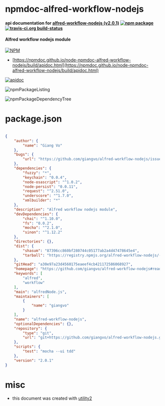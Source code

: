 # npmdoc-alfred-workflow-nodejs

#### api documentation for  [alfred-workflow-nodejs (v2.0.1)](https://github.com/giangvo/alfred-workflow-nodejs#readme)  [![npm package](https://img.shields.io/npm/v/npmdoc-alfred-workflow-nodejs.svg?style=flat-square)](https://www.npmjs.org/package/npmdoc-alfred-workflow-nodejs) [![travis-ci.org build-status](https://api.travis-ci.org/npmdoc/node-npmdoc-alfred-workflow-nodejs.svg)](https://travis-ci.org/npmdoc/node-npmdoc-alfred-workflow-nodejs)

#### Alfred workflow nodejs module

[![NPM](https://nodei.co/npm/alfred-workflow-nodejs.png?downloads=true&downloadRank=true&stars=true)](https://www.npmjs.com/package/alfred-workflow-nodejs)

- [https://npmdoc.github.io/node-npmdoc-alfred-workflow-nodejs/build/apidoc.html](https://npmdoc.github.io/node-npmdoc-alfred-workflow-nodejs/build/apidoc.html)

[![apidoc](https://npmdoc.github.io/node-npmdoc-alfred-workflow-nodejs/build/screenCapture.buildCi.browser.%252Ftmp%252Fbuild%252Fapidoc.html.png)](https://npmdoc.github.io/node-npmdoc-alfred-workflow-nodejs/build/apidoc.html)

![npmPackageListing](https://npmdoc.github.io/node-npmdoc-alfred-workflow-nodejs/build/screenCapture.npmPackageListing.svg)

![npmPackageDependencyTree](https://npmdoc.github.io/node-npmdoc-alfred-workflow-nodejs/build/screenCapture.npmPackageDependencyTree.svg)



# package.json

```json

{
    "author": {
        "name": "Giang Vo"
    },
    "bugs": {
        "url": "https://github.com/giangvo/alfred-workflow-nodejs/issues"
    },
    "dependencies": {
        "fuzzy": "*",
        "keychain": "0.0.4",
        "node-osascript": "^1.0.2",
        "node-persist": "0.0.11",
        "request": "^2.51.0",
        "underscore": "^1.7.0",
        "xmlbuilder": "*"
    },
    "description": "Alfred workflow nodejs module",
    "devDependencies": {
        "chai": "^1.10.0",
        "fs": "0.0.2",
        "mocha": "^2.1.0",
        "sinon": "^1.12.2"
    },
    "directories": {},
    "dist": {
        "shasum": "87396cc860bf280744c05177ab2a4d47478645e4",
        "tarball": "https://registry.npmjs.org/alfred-workflow-nodejs/-/alfred-workflow-nodejs-2.0.1.tgz"
    },
    "gitHead": "a30e97a23d4560175eaeef4cb421172586068927",
    "homepage": "https://github.com/giangvo/alfred-workflow-nodejs#readme",
    "keywords": [
        "alfred",
        "workflow"
    ],
    "main": "alfredNode.js",
    "maintainers": [
        {
            "name": "giangvo"
        }
    ],
    "name": "alfred-workflow-nodejs",
    "optionalDependencies": {},
    "repository": {
        "type": "git",
        "url": "git+https://github.com/giangvo/alfred-workflow-nodejs.git"
    },
    "scripts": {
        "test": "mocha --ui tdd"
    },
    "version": "2.0.1"
}
```



# misc
- this document was created with [utility2](https://github.com/kaizhu256/node-utility2)
